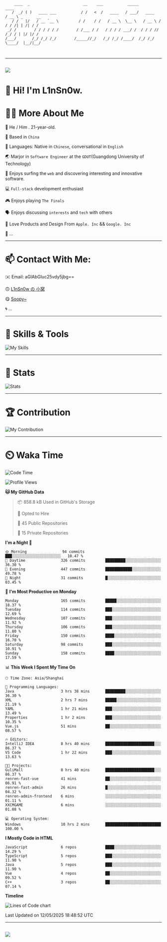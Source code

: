```

    ____  _                        __    ___           _____           ____           
   /  _/ ( )   ____ ___           / /   <  /   ____   / ___/   ____   / __ \ _      __
   / /   |/   / __ `__ \         / /    / /   / __ \  \__ \   / __ \ / / / /| | /| / /
 _/ /        / / / / / /        / /___ / /   / / / / ___/ /  / / / // /_/ / | |/ |/ / 
/___/       /_/ /_/ /_/        /_____//_/   /_/ /_/ /____/  /_/ /_/ \____/  |__/|__/  
                                                                                      
                                          

```

---

##
![](https://raw.githubusercontent.com/lin-snow/lin-snow/output/github-contribution-grid-snake-dark.svg)

# 👋 Hi! I'm L1nSn0w.

# 👨‍💻 More About Me

🤠 He / Him . 21-year-old.

🎈 Based in `China`
  
🤔 Languages: Native in `Chinese`, conversational in `English`

🌏 Marjor in `Software Engineer` at the `GDUT`(Guangdong University of Technology)

🛟 Enjoys surfing the `web` and discovering interesting and innovative software.

💻 `Full-stack` development enthusiast

🎮 Enjoys playing `The Finals`

🗣️ Enjoys discussing `interests` and `tech` with others

👾 Love Products and Design From `Apple. Inc` && `Google. Inc`  

🤪 ...

---

# 📫 Contact With Me:

✉️ Email: aGlAbGluc25vdy5jbg==

🙃 [L1nSn0w の 小窝](https://linsnow.cn)

😋 [Soopy~](https://soopy.cn)

🌀 ...

---

# 🔮 Skills & Tools

![My Skills](/assets/skillicons.svg)

---

# 🍟 Stats

![Stats](https://github-profile-trophy.vercel.app/?username=lin-snow&theme=nord&no-frame=true&column=9)

<!-- <div style="text-align: center;">
    <a href="https://github.com/lin-snow">
        <img align="center" src="https://githubstat.linsnow.cn/api/top-langs/?username=lin-snow&layout=donut&langs_count=8" />
    </a>
    <a href="https://github.com/lin-snow">
        <img align="center" src="https://githubstat.linsnow.cn/api?username=lin-snow&count_private=true&show_icons=true&theme=default&show=reviews,discussions_started,discussions_answered,prs_merged,prs_merged_percentage" />
    </a>
</div> -->

---

# 🏆 Contribution

![My Contribution](https://activitygraph.linsnow.cn/graph?username=lin-snow&theme=github-compact&days=30)

---

# ⏲️ Waka Time

<!--START_SECTION:waka-->
![Code Time](http://img.shields.io/badge/Code%20Time-734%20hrs%2022%20mins-blue)

![Profile Views](http://img.shields.io/badge/Profile%20Views-4-blue)

**🐱 My GitHub Data** 

> 📦 858.8 kB Used in GitHub's Storage 
 > 
> 💼 Opted to Hire
 > 
> 📜 45 Public Repositories 
 > 
> 🔑 15 Private Repositories 
 > 
**I'm a Night 🦉** 

```text
🌞 Morning                94 commits          ███░░░░░░░░░░░░░░░░░░░░░░   10.47 % 
🌆 Daytime                326 commits         █████████░░░░░░░░░░░░░░░░   36.30 % 
🌃 Evening                447 commits         ████████████░░░░░░░░░░░░░   49.78 % 
🌙 Night                  31 commits          █░░░░░░░░░░░░░░░░░░░░░░░░   03.45 % 
```
📅 **I'm Most Productive on Monday** 

```text
Monday                   165 commits         █████░░░░░░░░░░░░░░░░░░░░   18.37 % 
Tuesday                  114 commits         ███░░░░░░░░░░░░░░░░░░░░░░   12.69 % 
Wednesday                107 commits         ███░░░░░░░░░░░░░░░░░░░░░░   11.92 % 
Thursday                 106 commits         ███░░░░░░░░░░░░░░░░░░░░░░   11.80 % 
Friday                   150 commits         ████░░░░░░░░░░░░░░░░░░░░░   16.70 % 
Saturday                 98 commits          ███░░░░░░░░░░░░░░░░░░░░░░   10.91 % 
Sunday                   158 commits         ████░░░░░░░░░░░░░░░░░░░░░   17.59 % 
```


📊 **This Week I Spent My Time On** 

```text
🕑︎ Time Zone: Asia/Shanghai

💬 Programming Languages: 
Java                     3 hrs 38 mins       █████████░░░░░░░░░░░░░░░░   36.30 % 
XML                      2 hrs 7 mins        █████░░░░░░░░░░░░░░░░░░░░   21.19 % 
YAML                     1 hr 21 mins        ███░░░░░░░░░░░░░░░░░░░░░░   13.49 % 
Properties               1 hr 2 mins         ███░░░░░░░░░░░░░░░░░░░░░░   10.35 % 
Vue.js                   51 mins             ██░░░░░░░░░░░░░░░░░░░░░░░   08.57 % 

🔥 Editors: 
IntelliJ IDEA            8 hrs 40 mins       ██████████████████████░░░   86.37 % 
VS Code                  1 hr 22 mins        ███░░░░░░░░░░░░░░░░░░░░░░   13.63 % 

🐱‍💻 Projects: 
GuliMall                 8 hrs 40 mins       ██████████████████████░░░   86.37 % 
renren-fast-vue          41 mins             ██░░░░░░░░░░░░░░░░░░░░░░░   06.91 % 
renren-fast-admin        26 mins             █░░░░░░░░░░░░░░░░░░░░░░░░   04.32 % 
renren-admin-frontend    6 mins              ░░░░░░░░░░░░░░░░░░░░░░░░░   01.11 % 
XXCMGAME                 6 mins              ░░░░░░░░░░░░░░░░░░░░░░░░░   01.08 % 

💻 Operating System: 
Windows                  10 hrs 2 mins       █████████████████████████   100.00 % 
```

**I Mostly Code in HTML** 

```text
JavaScript               6 repos             ████░░░░░░░░░░░░░░░░░░░░░   14.29 % 
TypeScript               5 repos             ███░░░░░░░░░░░░░░░░░░░░░░   11.90 % 
Java                     5 repos             ███░░░░░░░░░░░░░░░░░░░░░░   11.90 % 
Vue                      4 repos             ██░░░░░░░░░░░░░░░░░░░░░░░   09.52 % 
C++                      3 repos             ██░░░░░░░░░░░░░░░░░░░░░░░   07.14 % 
```



**Timeline**

![Lines of Code chart](https://raw.githubusercontent.com/lin-snow/lin-snow/main/assets/bar_graph.png)


 Last Updated on 12/05/2025 18:48:52 UTC
<!--END_SECTION:waka-->



---
##
![](./profile-3d-contrib/profile-night-rainbow.svg)
